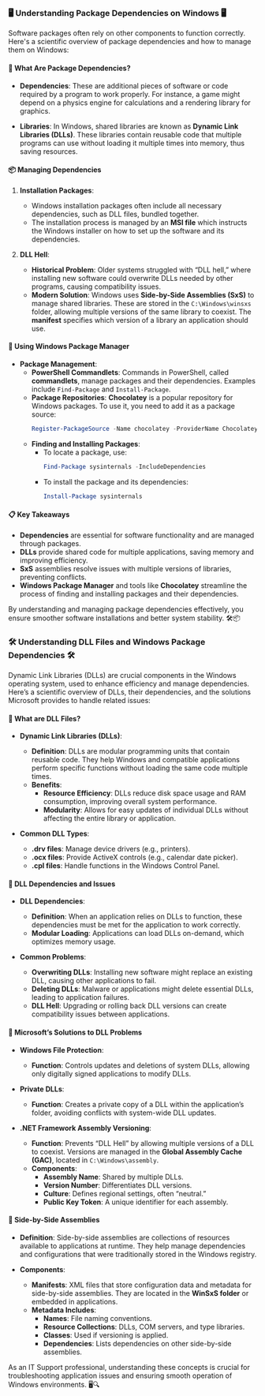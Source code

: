### 🖥️ Understanding Package Dependencies on Windows 🖥️

Software packages often rely on other components to function correctly. Here's a scientific overview of package dependencies and how to manage them on Windows:

#### 🔄 What Are Package Dependencies?

- **Dependencies**: These are additional pieces of software or code required by a program to work properly. For instance, a game might depend on a physics engine for calculations and a rendering library for graphics.

- **Libraries**: In Windows, shared libraries are known as **Dynamic Link Libraries (DLLs)**. These libraries contain reusable code that multiple programs can use without loading it multiple times into memory, thus saving resources.

#### 📦 Managing Dependencies

1. **Installation Packages**:
   - Windows installation packages often include all necessary dependencies, such as DLL files, bundled together.
   - The installation process is managed by an **MSI file** which instructs the Windows installer on how to set up the software and its dependencies.

2. **DLL Hell**:
   - **Historical Problem**: Older systems struggled with “DLL hell,” where installing new software could overwrite DLLs needed by other programs, causing compatibility issues.
   - **Modern Solution**: Windows uses **Side-by-Side Assemblies (SxS)** to manage shared libraries. These are stored in the `C:\Windows\winsxs` folder, allowing multiple versions of the same library to coexist. The **manifest** specifies which version of a library an application should use.

#### 🔧 Using Windows Package Manager

- **Package Management**:
  - **PowerShell Commandlets**: Commands in PowerShell, called **commandlets**, manage packages and their dependencies. Examples include `Find-Package` and `Install-Package`.
  - **Package Repositories**: **Chocolatey** is a popular repository for Windows packages. To use it, you need to add it as a package source:
    ```powershell
    Register-PackageSource -Name chocolatey -ProviderName Chocolatey -Location https://chocolatey.org/api/v2
    ```
  - **Finding and Installing Packages**:
    - To locate a package, use:
      ```powershell
      Find-Package sysinternals -IncludeDependencies
      ```
    - To install the package and its dependencies:
      ```powershell
      Install-Package sysinternals
      ```

#### 📋 Key Takeaways

- **Dependencies** are essential for software functionality and are managed through packages.
- **DLLs** provide shared code for multiple applications, saving memory and improving efficiency.
- **SxS** assemblies resolve issues with multiple versions of libraries, preventing conflicts.
- **Windows Package Manager** and tools like **Chocolatey** streamline the process of finding and installing packages and their dependencies.

By understanding and managing package dependencies effectively, you ensure smoother software installations and better system stability. 🛠️📦

### 🛠️ Understanding DLL Files and Windows Package Dependencies 🛠️

Dynamic Link Libraries (DLLs) are crucial components in the Windows operating system, used to enhance efficiency and manage dependencies. Here’s a scientific overview of DLLs, their dependencies, and the solutions Microsoft provides to handle related issues:

#### 📂 What are DLL Files?

- **Dynamic Link Libraries (DLLs)**:
  - **Definition**: DLLs are modular programming units that contain reusable code. They help Windows and compatible applications perform specific functions without loading the same code multiple times.
  - **Benefits**: 
    - **Resource Efficiency**: DLLs reduce disk space usage and RAM consumption, improving overall system performance.
    - **Modularity**: Allows for easy updates of individual DLLs without affecting the entire library or application.

- **Common DLL Types**:
  - **.drv files**: Manage device drivers (e.g., printers).
  - **.ocx files**: Provide ActiveX controls (e.g., calendar date picker).
  - **.cpl files**: Handle functions in the Windows Control Panel.

#### 🔄 DLL Dependencies and Issues

- **DLL Dependencies**:
  - **Definition**: When an application relies on DLLs to function, these dependencies must be met for the application to work correctly.
  - **Modular Loading**: Applications can load DLLs on-demand, which optimizes memory usage.

- **Common Problems**:
  - **Overwriting DLLs**: Installing new software might replace an existing DLL, causing other applications to fail.
  - **Deleting DLLs**: Malware or applications might delete essential DLLs, leading to application failures.
  - **DLL Hell**: Upgrading or rolling back DLL versions can create compatibility issues between applications.

#### 🔧 Microsoft’s Solutions to DLL Problems

- **Windows File Protection**:
  - **Function**: Controls updates and deletions of system DLLs, allowing only digitally signed applications to modify DLLs.

- **Private DLLs**:
  - **Function**: Creates a private copy of a DLL within the application’s folder, avoiding conflicts with system-wide DLL updates.

- **.NET Framework Assembly Versioning**:
  - **Function**: Prevents “DLL Hell” by allowing multiple versions of a DLL to coexist. Versions are managed in the **Global Assembly Cache (GAC)**, located in `C:\Windows\assembly`.
  - **Components**:
    - **Assembly Name**: Shared by multiple DLLs.
    - **Version Number**: Differentiates DLL versions.
    - **Culture**: Defines regional settings, often “neutral.”
    - **Public Key Token**: A unique identifier for each assembly.

#### 📁 Side-by-Side Assemblies

- **Definition**: Side-by-side assemblies are collections of resources available to applications at runtime. They help manage dependencies and configurations that were traditionally stored in the Windows registry.

- **Components**:
  - **Manifests**: XML files that store configuration data and metadata for side-by-side assemblies. They are located in the **WinSxS folder** or embedded in applications.
  - **Metadata Includes**:
    - **Names**: File naming conventions.
    - **Resource Collections**: DLLs, COM servers, and type libraries.
    - **Classes**: Used if versioning is applied.
    - **Dependencies**: Lists dependencies on other side-by-side assemblies.

As an IT Support professional, understanding these concepts is crucial for troubleshooting application issues and ensuring smooth operation of Windows environments. 🖥️🔍